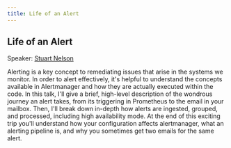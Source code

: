 ```yaml
---
title: Life of an Alert
---
```


## Life of an Alert

Speaker: [Stuart Nelson](/2018-munich/speakers/stuart-nelson/)

Alerting is a key concept to remediating issues that arise in the systems we monitor. In order to alert effectively, it's helpful to understand the concepts available in Alertmanager and how they are actually executed within the code. In this talk, I'll give a brief, high-level description of the wondrous journey an alert takes, from its triggering in Prometheus to the email in your mailbox. Then, I'll break down in-depth how alerts are ingested, grouped, and processed, including high availability mode. At the end of this exciting trip you'll understand how your configuration affects alertmanager, what an alerting pipeline is, and why you sometimes get two emails for the same alert.
